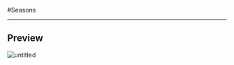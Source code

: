 #Seasons

<hr>

<h2>Preview</h2>

![untitled](https://user-images.githubusercontent.com/40349734/53341498-86536780-38c0-11e9-81f8-f761726f7a66.png)
